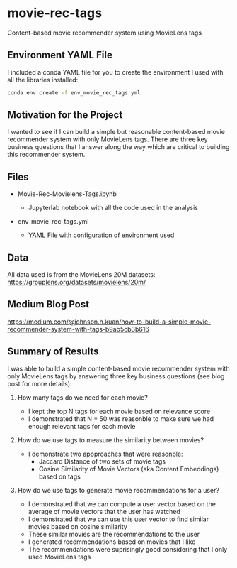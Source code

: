 # movie-rec-tags
Content-based movie recommender system using MovieLens tags

## Environment YAML File

I included a conda YAML file for you to create the environment I used with all the libraries installed:

```bash
conda env create -f env_movie_rec_tags.yml
```

## Motivation for the Project

I wanted to see if I can build a simple but reasonable content-based movie recommender system with only MovieLens tags. There are three key business questions that I answer along the way which are critical to building this recommender system.

## Files

* Movie-Rec-Movielens-Tags.ipynb

  * Jupyterlab notebook with all the code used in the analysis

* env_movie_rec_tags.yml

  * YAML File with configuration of environment used
  
## Data

All data used is from the MovieLens 20M datasets: https://grouplens.org/datasets/movielens/20m/

## Medium Blog Post

https://medium.com/@johnson.h.kuan/how-to-build-a-simple-movie-recommender-system-with-tags-b9ab5cb3b616

## Summary of Results

I was able to build a simple content-based movie recommender system with only MovieLens tags by answering three key business questions (see blog post for more details):

1. How many tags do we need for each movie?

    * I kept the top N tags for each movie based on relevance score
    * I demonstrated that N = 50 was reasonble to make sure we had enough relevant tags for each movie

2. How do we use tags to measure the similarity between movies?

    * I demonstrate two appproaches that were reasonble:
      * Jaccard Distance of two sets of movie tags
      * Cosine Similarity of Movie Vectors (aka Content Embeddings) based on tags

3. How do we use tags to generate movie recommendations for a user?

    * I demonstrated that we can compute a user vector based on the average of movie vectors that the user has watched
    * I demonstrated that we can use this user vector to find similar movies based on cosine similarity
    * These similar movies are the recommendations to the user
    * I generated recommendations based on movies that I like
    * The recommendations were suprisingly good considering that I only used MovieLens tags
